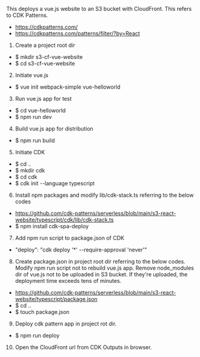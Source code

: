 This deploys a vue.js website to an S3 bucket with CloudFront.
This refers to CDK Patterns. 
  * https://cdkpatterns.com/
  * https://cdkpatterns.com/patterns/filter/?by=React

1. Create a project root dir
* $ mkdir s3-cf-vue-website
* $ cd s3-cf-vue-website

2. Initiate vue.js
  * $ vue init webpack-simple vue-helloworld

3. Run vue.js app for test
  * $ cd vue-helloworld
  * $ npm run dev

4. Build vue.js app for distribution
  * $ npm run build

5. Initiate CDK
  * $ cd ..
  * $ mkdir cdk
  * $ cd cdk
  * $ cdk init --language typescript

6. Install npm packages and modify lib/cdk-stack.ts referring to the below codes
  * https://github.com/cdk-patterns/serverless/blob/main/s3-react-website/typescript/cdk/lib/cdk-stack.ts
  * $ npm install cdk-spa-deploy

7. Add npm run script to package.json of CDK
  * "deploy": "cdk deploy '*' --require-approval 'never'"

8. Create package.json in project root dir referring to the below codes. Modify npm run script not to rebuild vue.js app. Remove node_modules dir of vue.js not to be uploaded in S3 bucket. If they're uploaded, the deployment time exceeds tens of minutes.
  * https://github.com/cdk-patterns/serverless/blob/main/s3-react-website/typescript/package.json
  * $ cd ..
  * $ touch package.json

9. Deploy cdk pattern app in project rot dir.
  * $ npm run deploy

10. Open the CloudFront url from CDK Outputs in browser.



